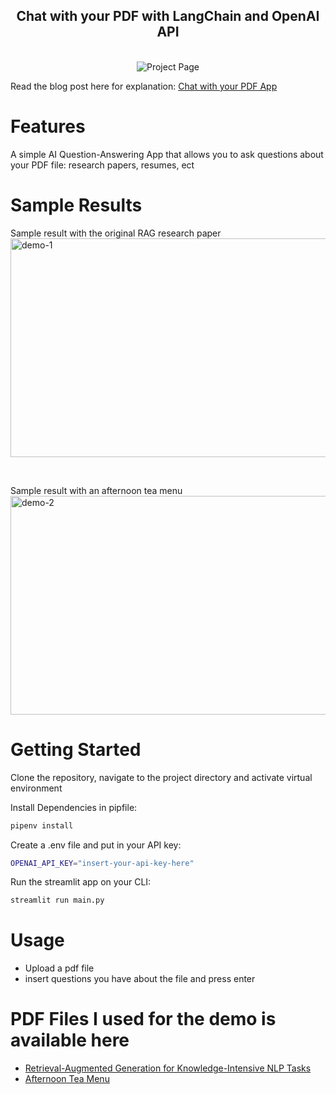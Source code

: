 <h2 align="center">Chat with your PDF with LangChain and OpenAI API</h2>
<br>

<center>
<img src='https://img.shields.io/badge/App-Chat_with_your_pdf-blue' alt='Project Page'>
</center>


Read the blog post here for explanation:
<a href="https://www.joankusuma.com/post/build-an-ai-app-to-chat-with-your-pdf-using-langchain-and-openai-api">Chat with your PDF App</a>

# Features
A simple AI Question-Answering App that allows you to ask questions about your PDF file: research papers, resumes, ect

# Sample Results

Sample result with the original RAG research paper <br>
<img src="https://static.wixstatic.com/media/81114d_888260175cd14e9aa8b4f99c1997a0d7~mv2.png" alt="demo-1" height="350" width="600">

<br>

Sample result with an afternoon tea menu <br>
<img src="https://static.wixstatic.com/media/81114d_32d9deb378fb46979a3904ea4ec07b57~mv2.png" alt="demo-2" height="350" width="600">

# Getting Started

Clone the repository, navigate to the project directory and activate virtual environment

Install Dependencies in pipfile:
```bash
pipenv install 
```

Create a .env file and put in your API key:
```bash
OPENAI_API_KEY="insert-your-api-key-here"
```

Run the streamlit app on your CLI:
```bash
streamlit run main.py
```

# Usage
* Upload a pdf file
* insert questions you have about the file and press enter


# PDF Files I used for the demo is available here
* <a href="https://arxiv.org/abs/2005.11401">Retrieval-Augmented Generation for Knowledge-Intensive NLP Tasks</a>
* <a href="https://www.fairmont.com/seattle/dining/afternoon-tea/">Afternoon Tea Menu</a>
